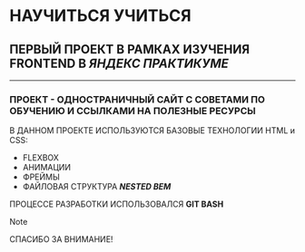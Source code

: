 #                        НАУЧИТЬСЯ УЧИТЬСЯ
## ПЕРВЫЙ ПРОЕКТ В РАМКАХ ИЗУЧЕНИЯ FRONTEND В _ЯНДЕКС ПРАКТИКУМЕ_
---------------------------------------------------------------------------------------------------------------------------
### ПРОЕКТ - ОДНОСТРАНИЧНЫЙ САЙТ С СОВЕТАМИ ПО ОБУЧЕНИЮ И ССЫЛКАМИ НА ПОЛЕЗНЫЕ РЕСУРСЫ

В ДАННОМ ПРОЕКТЕ ИСПОЛЬЗУЮТСЯ БАЗОВЫЕ ТЕХНОЛОГИИ HTML и CSS:
* FLEXBOX
* АНИМАЦИИ
* ФРЕЙМЫ
* ФАЙЛОВАЯ СТРУКТУРА ***NESTED BEM***

ПРОЦЕССЕ РАЗРАБОТКИ ИСПОЛЬЗОВАЛСЯ **GIT BASH**

> [!NOTE]
> СПАСИБО ЗА ВНИМАНИЕ!
